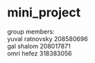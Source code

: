 # mini_project
group members:  
yuval ratnovsky 208580696  
gal shalom 208017871  
omri hefez 318383056
